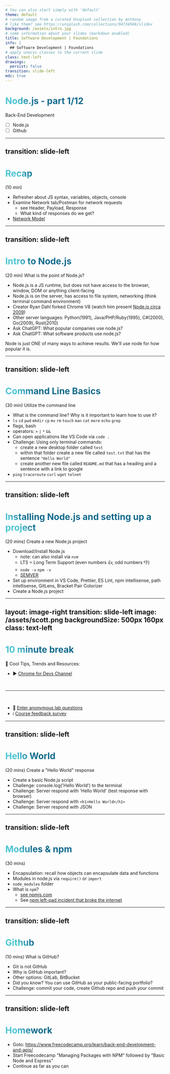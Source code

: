 ```yaml
---
# You can also start simply with 'default'
theme: default
# random image from a curated Unsplash collection by Anthony
# like them? see https://unsplash.com/collections/94734566/slidev
background: /assets/intro.jpg
# some information about your slides (markdown enabled)
title: Software Development | Foundations
info: |
  ## Software Development | Foundations
# apply unocss classes to the current slide
class: text-left
drawings:
  persist: false
transition: slide-left
mdc: true
---
```


# Node.js - part 1/12
Back-End Development
- [ ] Node.js
- [ ] Github

<div class="abs-br m-6 text-xl">
  <a href="https://github.com/slidevjs/slidev" target="_blank" class="slidev-icon-btn">
    <carbon:logo-github />
  </a>
</div>

<!--
TODO: fill in anchor href above to point to github repo for these slides
-->

---
transition: slide-left
---

# Recap
(10 min) 

- Refresher about JS syntax, variables, objects, console
- Examine Network tab/Postman for network requests 
   - see Header, Payload, Response
   - What kind of responses do we get?  
- [Network Model](https://www.9tut.com/images/ccna_self_study/TCP_UDP/TCP_UDP.jpg)

<style>
h1 {
  background-color: #2B90B6;
  background-image: linear-gradient(45deg, #4EC5D4 10%, #146b8c 20%);
  background-size: 100%;
  -webkit-background-clip: text;
  -moz-background-clip: text;
  -webkit-text-fill-color: transparent;
  -moz-text-fill-color: transparent;
}
</style>

<!--
-->

---
transition: slide-left
---

# Intro to Node.js
(20 min) What is the point of Node.js?

- Node.js is a JS runtime, but does not have access to the browser, window, DOM or anything client-facing
- Node.js is on the server, has access to file system, networking (think terminal command environment)
- Creator Ryan Dahl forked Chrome V8 (watch him present [Node.js circa 2009](https://www.youtube.com/watch?v=jo_B4LTHi3I#t=3m43s))
- Other server languages: Python(1991), Java/PHP/Ruby(1995), C#(2000), Go(2009), Rust(2010)
- Ask ChatGPT: What popular companies use node.js?
- Ask ChatGPT: What software products use node.js?

Node is just ONE of many ways to achieve results.  We'll use node for how popular it is.

<!--
-->

---
transition: slide-left
---

# Command Line Basics
(30 min) Utilize the command line

- What is the command line?  Why is it important to learn how to use it?
- `ls` `cd` `pwd` `mkdir` `cp` `mv` `rm` `touch` `man` `cat` `more` `echo` `grep`
- flags, bash
- operators: `>` `|` `*` `&&`
- Can open applications like VS Code via `code .`
- Challenge: Using only terminal commands:
   - create a new desktop folder called `test`
   - within that folder create a new file called `test.txt` that has the sentence `"Hello World"`
   - create another new file called `README.md` that has a heading and a sentence with a link to google
- `ping` `traceroute` `curl` `wget` `telnet`

<!--
- Show telnet connecting to Live Server
- GET / HTTP/1.1 OR GET /data.js HTTP/1.1
- host:localhost
-->

---
transition: slide-left
---

# Installing Node.js and setting up a project
(20 mins)  Create a new Node.js project

- Download/Install Node.js 
   - note: can also install via `nvm`
   - LTS = Long Term Support (even numbers 👍; odd numbers 👎)
   - `node -v` `npm -v`
   - [SEMVER](https://devhints.io/semver)
- Set up environment in VS Code, Prettier, ES Lint, npm intellisense, path intellisense, GitLens, Bracket Pair Colorizer
- Create a Node.js project

<!--
-->


---
layout: image-right
transition: slide-left
image: /assets/scott.png
backgroundSize: 500px 160px
class: text-left
---

# 10 minute break

🍦 Cool Tips, Trends and Resources:

- ▶️ [Chrome for Devs Channel](https://www.youtube.com/@ChromeDevs/videos)

<br>
<hr>
<br>

- 🧪 [Enter anonymous lab questions](https://docs.google.com/forms/d/e/1FAIpQLSevvGARdHQikso-uLqFCO481MABKE5HofuSrlzEPMNQ2ZLykw/viewform?usp=dialog)
- ℹ️ [Course feedback survey](https://circuitstream.typeform.com/to/ZoyYk7px#course_id=SoftwareAN&instructor=9514)

<!-- 
- take attendance
-->

---
transition: slide-left
---

# Hello World
(20 mins)  Create a "Hello World" response

- Create a basic Node.js script
- Challenge: console.log('Hello World') to the terminal
- Challenge: Server respond with 'Hello World' (test response with browser)
- Challenge: Server respond with `<h1>Hello World</h1>`
- Challenge: Server respond with JSON 

<!--
-->

---
transition: slide-left
---

# Modules & npm
(30 mins) 

- Encapsulation: recall how objects can encapsulate data and functions
- Modules in node.js via `require()` or `import`
- `node_modules` folder
- What is `npm`? 
   - [see npmjs.com](npmjs.com)
   - See [npm left-pad incident that broke the internet](https://en.wikipedia.org/wiki/Npm_left-pad_incident)

---
transition: slide-left
---

# Github
(10 mins) What is GitHub?

- Git is not GitHub
- Why is GitHub important?
- Other options: GitLab, BitBucket
- Did you know?  You can use GitHub as your public-facing portfolio?
- Challenge: commit your code, create Github repo and push your commit

---
transition: slide-left
---

# Homework

- Goto: https://www.freecodecamp.org/learn/back-end-development-and-apis/
- Start Freecodecamp "Managing Packages with NPM" followed by "Basic Node and Express"
- Continue as far as you can
